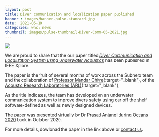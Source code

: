 ```yaml
---
layout: post
title: Diver communication and localization paper published
banner : images/banner-pulse-standard.jpg
date:  2021-05-10
categories: wnc; news
thumbnail: images/pulse-thumbnail-Diver-Comm-05-2021.jpg
---
```

<div class='pulse-img-div'>
    <img src="{{site.baseurl}}/images/pulse-thumbnail-Diver-Comm-05-2021.jpg" class='pulse-img'>
</div>

We are proud to share that the our paper titled [_Diver Communication and Localization System using Underwater Acoustics_](https://ieeexplore.ieee.org/abstract/document/9389462) has been published in IEEE Xplore.

The paper is the fruit of several months of work across the Subnero team and the collaboration of [Professor Mandar Chitre](https://arl.nus.edu.sg/people/mandar-chitre/){:target="_blank"}, of the [Acoustic Research Laboratories (ARL)](https://arl.nus.edu.sg/){:target="_blank"},

As the title indicates, the team has developed on an underwater communication system to improve divers safety using our off the shelf software-defined as well as newly designed devices.

The paper was presented virtually by Dr Prasad Anjangi during [Oceans 2020](https://global20.oceansconference.org/) back in October 2020.

For more details, dowlonad the paper in the link above or [contact us](info@subnero.com).
